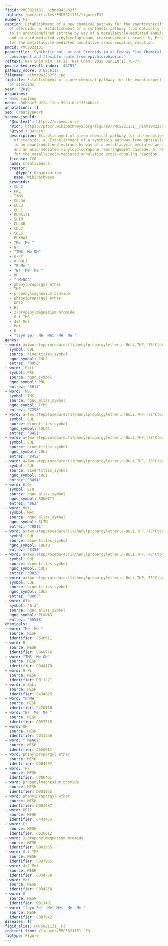 ```yaml
---
figid: PMC5821131__nihms942282f3
figlink: /pmc/articles/PMC5821131/figure/F3/
number: F3
caption: Establishment of a new chemical pathway for the enantiospecific synthesis
  of steroids. a, Establishment of a synthesis pathway from optically active epichlorohydrin
  to an enantiodefined estrane by way of a metallacycle-mediated annulative cross-coupling
  and an acid-mediated vinylcyclopropane rearrangement cascade. b, Proposed mechanism
  for the metallacycle-mediated annulative cross-coupling reaction.
pmcid: PMC5821131
papertitle: 'Synthetic nat- or ent-Steroids in as Few as Five Chemical Steps: An enantiospecific,
  convergent and flexible route from epichlorohydrin.'
reftext: Wan Shin Kim, et al. Nat Chem. 2018 Jan;10(1):70-77.
pmc_ranked_result_index: '44793'
pathway_score: 0.6836117
filename: nihms942282f3.jpg
figtitle: Establishment of a new chemical pathway for the enantiospecific synthesis
  of steroids
year: '2018'
organisms:
- Homo sapiens
ndex: a90bbae7-df2a-11ea-99da-0ac135e8bacf
annotations: []
seo: CreativeWork
schema-jsonld:
  '@context': https://schema.org/
  '@id': https://pfocr.wikipathways.org/figures/PMC5821131__nihms942282f3.html
  '@type': Dataset
  description: Establishment of a new chemical pathway for the enantiospecific synthesis
    of steroids. a, Establishment of a synthesis pathway from optically active epichlorohydrin
    to an enantiodefined estrane by way of a metallacycle-mediated annulative cross-coupling
    and an acid-mediated vinylcyclopropane rearrangement cascade. b, Proposed mechanism
    for the metallacycle-mediated annulative cross-coupling reaction.
  license: CC0
  name: CreativeWork
  creator:
    '@type': Organization
    name: WikiPathways
  keywords:
  - CUL2
  - PRL
  - TYMS
  - CUL4A
  - CUL3
  - CUL1
  - RUNX1T1
  - SLTM
  - CUL4B
  - CUL7
  - CUL5
  - PLXNA3
  - "Me  Me "
  - Br
  - "TMS  Me OH"
  - O-Pr
  - n-BuLi
  - "PhMe "
  - "Br  Me  Me "
  - OH
  - " MeNO2"
  - phenylpropargyl ether
  - THF
  - propenylmagnesium bromide
  - phenyipropargyl ether
  - OEt2
  - Et
  - 2-propenylmagnesium bromide
  - O-i TMS
  - 4+2 Met
  - Met
  - O
  - "(syn Se)  Me  Met  Me  Me "
genes:
- word: a=two-stepprocedure:(1)phenylpropargylether,n-BuLi,THF,-78°Ctort(17%);(i)2-propenylmagnesiumbromide,Cul,THF,-78°Ctort(70%).
  symbol: CUL
  source: bioentities_symbol
  hgnc_symbol: CUL2
  entrez: '8453'
- word: -Pr(L
  symbol: PRL
  source: hgnc_symbol
  hgnc_symbol: PRL
  entrez: '5617'
- word: TMS.
  symbol: TMS
  source: hgnc_alias_symbol
  hgnc_symbol: TYMS
  entrez: '7298'
- word: a=two-stepprocedure:(1)phenylpropargylether,n-BuLi,THF,-78°Ctort(17%);(i)2-propenylmagnesiumbromide,Cul,THF,-78°Ctort(70%).
  symbol: CUL
  source: bioentities_symbol
  hgnc_symbol: CUL4A
  entrez: '8451'
- word: a=two-stepprocedure:(1)phenylpropargylether,n-BuLi,THF,-78°Ctort(17%);(i)2-propenylmagnesiumbromide,Cul,THF,-78°Ctort(70%).
  symbol: CUL
  source: bioentities_symbol
  hgnc_symbol: CUL3
  entrez: '8452'
- word: a=two-stepprocedure:(1)phenylpropargylether,n-BuLi,THF,-78°Ctort(17%);(i)2-propenylmagnesiumbromide,Cul,THF,-78°Ctort(70%).
  symbol: CUL
  source: bioentities_symbol
  hgnc_symbol: CUL1
  entrez: '8454'
- word: EtO;
  symbol: ETO
  source: hgnc_alias_symbol
  hgnc_symbol: RUNX1T1
  entrez: '862'
- word: Met,
  symbol: Met
  source: hgnc_alias_symbol
  hgnc_symbol: SLTM
  entrez: '79811'
- word: a=two-stepprocedure:(1)phenylpropargylether,n-BuLi,THF,-78°Ctort(17%);(i)2-propenylmagnesiumbromide,Cul,THF,-78°Ctort(70%).
  symbol: CUL
  source: bioentities_symbol
  hgnc_symbol: CUL4B
  entrez: '8450'
- word: a=two-stepprocedure:(1)phenylpropargylether,n-BuLi,THF,-78°Ctort(17%);(i)2-propenylmagnesiumbromide,Cul,THF,-78°Ctort(70%).
  symbol: CUL
  source: bioentities_symbol
  hgnc_symbol: CUL7
  entrez: '9820'
- word: a=two-stepprocedure:(1)phenylpropargylether,n-BuLi,THF,-78°Ctort(17%);(i)2-propenylmagnesiumbromide,Cul,THF,-78°Ctort(70%).
  symbol: CUL
  source: bioentities_symbol
  hgnc_symbol: CUL5
  entrez: '8065'
- word: 63%
  symbol: '6.3'
  source: hgnc_alias_symbol
  hgnc_symbol: PLXNA3
  entrez: '55558'
chemicals:
- word: "Me  Me "
  source: MESH
  identifier: C526611
- word: Br
  source: MESH
  identifier: C068746
- word: "TMS  Me OH"
  source: MESH
  identifier: C044178
- word: O-Pr
  source: MESH
  identifier: D011221
- word: n-BuLi
  source: MESH
  identifier: C434823
- word: "PhMe "
  source: MESH
  identifier: C470110
- word: "Br  Me  Me "
  source: MESH
  identifier: C057515
- word: OH
  source: MESH
  identifier: C031356
- word: " MeNO2"
  source: MESH
  identifier: C526611
- word: phenylpropargyl ether
  source: MESH
  identifier: D004987
- word: THF
  source: MESH
  identifier: C006461
- word: propenylmagnesium bromide
  source: MESH
  identifier: D001965
- word: phenyipropargyl ether
  source: MESH
  identifier: D004987
- word: OEt2
  source: MESH
  identifier: C441453
- word: Et
  source: MESH
  identifier: C526612
- word: 2-propenylmagnesium bromide
  source: MESH
  identifier: D001965
- word: O-i TMS
  source: MESH
  identifier: C097985
- word: 4+2 Met
  source: MESH
  identifier: C034758
- word: Met
  source: MESH
  identifier: C034758
- word: O
  source: MESH
  identifier: D013481
- word: "(syn Se)  Me  Met  Me  Me "
  source: MESH
  identifier: C087942
diseases: []
figid_alias: PMC5821131__F3
redirect_from: /figures/PMC5821131__F3
figtype: Figure
---
```

